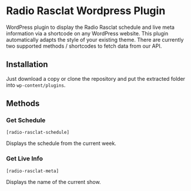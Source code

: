 # Radio Rasclat Wordpress Plugin
WordPress plugin to display the Radio Rasclat schedule and live meta information via a shortcode on any WordPress website. This plugin automatically adapts the style of your existing theme. There are currently two supported methods / shortcodes to fetch data from our API.

## Installation

Just download a copy or clone the repository and put the extracted folder into `wp-content/plugins`.

## Methods

### Get Schedule

`[radio-rasclat-schedule]`

Displays the schedule from the current week.

### Get Live Info

`[radio-rasclat-meta]`

Displays the name of the current show.